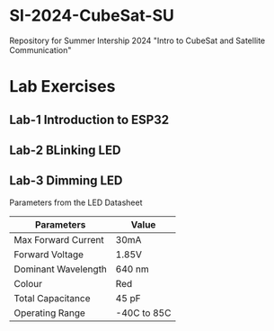 # SI-2024-CubeSat-SU
Repository for Summer Intership 2024 "Intro to CubeSat and Satellite Communication"

# Lab Exercises

## Lab-1 Introduction to ESP32

## Lab-2 BLinking LED

## Lab-3 Dimming LED

Parameters from the LED Datasheet

| Parameters | Value |
|-------|-------|
| Max Forward Current | 30mA |
| Forward Voltage | 1.85V |
| Dominant Wavelength | 640 nm |
| Colour | Red |
| Total Capacitance | 45 pF |
| Operating Range | -40C to 85C |




